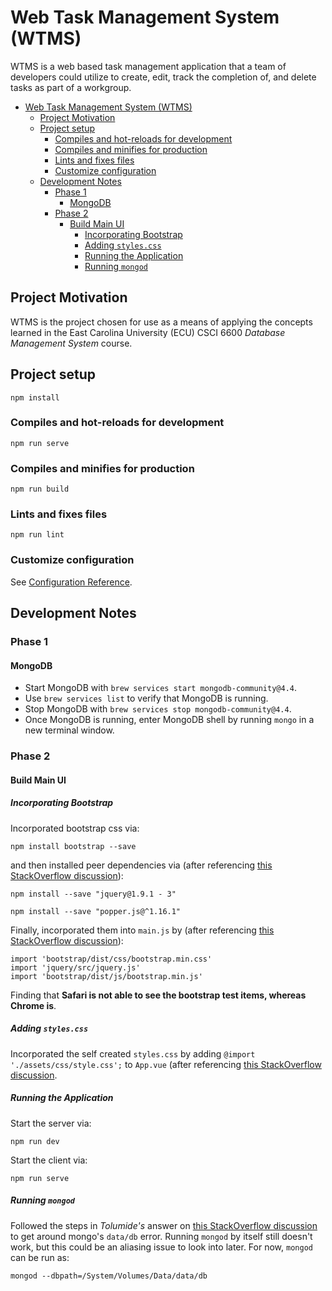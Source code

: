 # Web Task Management System (WTMS)
WTMS is a web based task management application that a team of developers could utilize to create, edit, track the completion of, and delete tasks as part of a workgroup. 

- [Web Task Management System (WTMS)](#web-task-management-system-wtms)
  - [Project Motivation](#project-motivation)
  - [Project setup](#project-setup)
    - [Compiles and hot-reloads for development](#compiles-and-hot-reloads-for-development)
    - [Compiles and minifies for production](#compiles-and-minifies-for-production)
    - [Lints and fixes files](#lints-and-fixes-files)
    - [Customize configuration](#customize-configuration)
  - [Development Notes](#development-notes)
    - [Phase 1](#phase-1)
      - [MongoDB](#mongodb)
    - [Phase 2](#phase-2)
      - [Build Main UI](#build-main-ui)
        - [Incorporating Bootstrap](#incorporating-bootstrap)
        - [Adding `styles.css`](#adding-stylescss)
        - [Running the Application](#running-the-application)
        - [Running `mongod`](#running-mongod)

## Project Motivation
WTMS is the project chosen for use as a means of applying the concepts learned in the East Carolina University (ECU) CSCI 6600 *Database Management System* course.

## Project setup
```
npm install
```

### Compiles and hot-reloads for development
```
npm run serve
```

### Compiles and minifies for production
```
npm run build
```

### Lints and fixes files
```
npm run lint
```

### Customize configuration
See [Configuration Reference](https://cli.vuejs.org/config/).

## Development Notes
### Phase 1
#### MongoDB
* Start MongoDB with `brew services start mongodb-community@4.4`.
* Use `brew services list` to verify that MongoDB is running.
* Stop MongoDB with `brew services stop mongodb-community@4.4`.
* Once MongoDB is running, enter MongoDB shell by running `mongo` in a new terminal window.

### Phase 2
#### Build Main UI
##### Incorporating Bootstrap
Incorporated bootstrap css via:
```
npm install bootstrap --save
```
and then installed peer dependencies via (after referencing [this StackOverflow discussion](https://stackoverflow.com/questions/46053414/npm-warn-requires-a-peer-of-but-none-is-installed-you-must-install-peer)):
```
npm install --save "jquery@1.9.1 - 3"
```
```
npm install --save "popper.js@^1.16.1"
```
Finally, incorporated them into `main.js` by (after referencing [this StackOverflow discussion](https://stackoverflow.com/questions/42684661/adding-bootstrap-to-vue-cli-project)):
```
import 'bootstrap/dist/css/bootstrap.min.css'
import 'jquery/src/jquery.js'
import 'bootstrap/dist/js/bootstrap.min.js'
```
Finding that **Safari is not able to see the bootstrap test items, whereas Chrome is**.
##### Adding `styles.css`
Incorporated the self created `styles.css` by adding `@import './assets/css/style.css';` to `App.vue` (after referencing [this StackOverflow discussion](https://stackoverflow.com/questions/43784202/how-to-include-css-files-in-vue-2).
##### Running the Application
Start the server via:
```
npm run dev
```
Start the client via:
```
npm run serve
```
##### Running `mongod`
Followed the steps in *Tolumide's* answer on [this StackOverflow discussion](https://stackoverflow.com/questions/58283257/mongodb-cant-find-data-directory-after-upgrading-to-mac-os-10-15-catalina) to get around mongo's `data/db` error.  Running `mongod` by itself still doesn't work, but this could be an aliasing issue to look into later.  For now, `mongod` can be run as:
```
mongod --dbpath=/System/Volumes/Data/data/db
```


